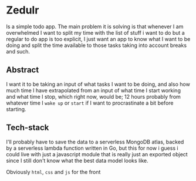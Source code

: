 # Zedulr

Is a simple todo app. The main problem it is solving
is that whenever I am overwhelmed I want to split my time
with the list of stuff i want to do but a regular
to do app is too explicit, I just want an app to know
what I want to be doing and split the time available to
those tasks taking into account breaks and such.

## Abstract

I want it to be taking an input of what tasks I
want to be doing, and also how much time I have extrapolated
from an input of what time I start working and what time I stop,
which right now, would be; 12 hours probably from whatever time
I `wake up` or `start` if I want to procrastinate a bit before starting.

## Tech-stack

I'll probably have to save the data to a serverless MongoDB atlas, backed
by a serverless lambda function written in Go, but this for now i guess i could
live with just a javascript module that is really just an exported object since
I still don't know what the best data model looks like.

Obviously `html`, `css` and `js` for the front
